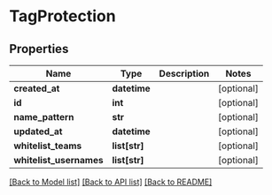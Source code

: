 # TagProtection

## Properties
Name | Type | Description | Notes
------------ | ------------- | ------------- | -------------
**created_at** | **datetime** |  | [optional] 
**id** | **int** |  | [optional] 
**name_pattern** | **str** |  | [optional] 
**updated_at** | **datetime** |  | [optional] 
**whitelist_teams** | **list[str]** |  | [optional] 
**whitelist_usernames** | **list[str]** |  | [optional] 

[[Back to Model list]](../README.md#documentation-for-models) [[Back to API list]](../README.md#documentation-for-api-endpoints) [[Back to README]](../README.md)


